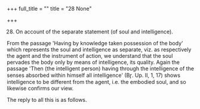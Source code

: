 +++
full_title = ""
title = "28 None"

+++


28. On account of the separate statement (of soul and intelligence).

From the passage 'Having by knowledge taken possession of the body' which represents the soul and intelligence as separate, viz. as respectively the agent and the instrument of action, we understand that the soul pervades the body only by means of intelligence, its quality. Again the passage 'Then (the intelligent person) having through the intelligence of the senses absorbed within himself all intelligence' (Br̥. Up. II, 1, 17) shows intelligence to be different from the agent, i.e. the embodied soul, and so likewise confirms our view.

The reply to all this is as follows.

